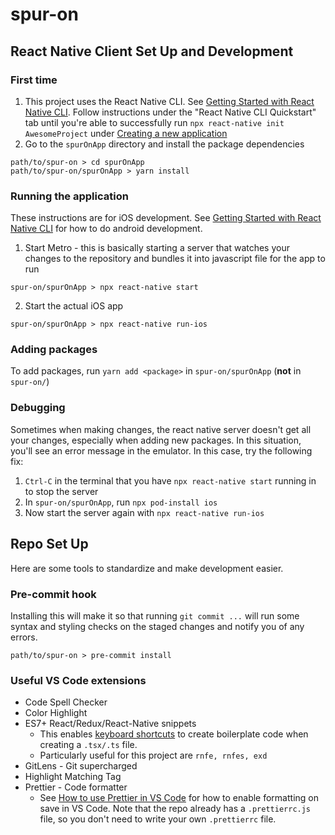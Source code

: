 # spur-on

## React Native Client Set Up and Development
### First time
1. This project uses the React Native CLI. See [Getting Started with React Native CLI](https://reactnative.dev/docs/environment-setup). Follow instructions under the "React Native CLI Quickstart" tab until you're able to successfully run `npx react-native init AwesomeProject` under [Creating a new application](https://reactnative.dev/docs/environment-setup#creating-a-new-application)
2. Go to the `spurOnApp` directory and install the package dependencies
```
path/to/spur-on > cd spurOnApp
path/to/spur-on/spurOnApp > yarn install
```

### Running the application
These instructions are for iOS development. See [Getting Started with React Native CLI](https://reactnative.dev/docs/environment-setup) for how to do android development.

1. Start Metro - this is basically starting a server that watches your changes to the repository and bundles it into javascript file for the app to run
```
spur-on/spurOnApp > npx react-native start
```
2. Start the actual iOS app
```
spur-on/spurOnApp > npx react-native run-ios
```

### Adding packages
To add packages, run `yarn add <package>` in `spur-on/spurOnApp` (**not** in `spur-on/`)

### Debugging
Sometimes when making changes, the react native server doesn't get all your changes, especially when adding new packages. In this situation, you'll see an error message in the emulator. In this case, try the following fix:
1. `Ctrl-C` in the terminal that you have `npx react-native start` running in to stop the server
2. In `spur-on/spurOnApp`, run `npx pod-install ios`
3. Now start the server again with `npx react-native run-ios`

## Repo Set Up
Here are some tools to standardize and make development easier.
### Pre-commit hook
Installing this will make it so that running `git commit ...` will run some syntax and styling checks on the staged changes and notify you of any errors.
```
path/to/spur-on > pre-commit install
```

### Useful VS Code extensions
- Code Spell Checker
- Color Highlight
- ES7+ React/Redux/React-Native snippets
  - This enables [keyboard shortcuts](https://github.com/ults-io/vscode-react-javascript-snippets/blob/HEAD/docs/Snippets.md) to create boilerplate code when creating a `.tsx/.ts` file.
  - Particularly useful for this project are `rnfe, rnfes, exd`
- GitLens - Git supercharged
- Highlight Matching Tag
- Prettier - Code formatter
  - See [How to use Prettier in VS Code](https://scottsauber.com/2017/06/10/prettier-format-on-save-never-worry-about-formatting-javascript-again/) for how to enable formatting on save in VS Code. Note that the repo already has a `.prettierrc.js` file, so you don't need to write your own `.prettierrc` file.
